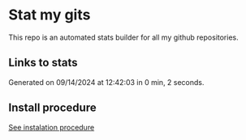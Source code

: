# Stat my gits

This repo is an automated stats builder for all my github repositories.

## Links to stats


Generated on 09/14/2024 at 12:42:03 in 0 min, 2 seconds.

## Install procedure

[See instalation procedure](./src/install.md)
